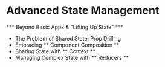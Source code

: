# Advanced State Management
*** Beyond Basic Apps & "Lifting Up State" ***

- The Problem of Shared State: Prop Drilling
- Embracing ** Component Composition **
- Sharing State with ** Context **
- Managing Complex State with ** Reducers **
